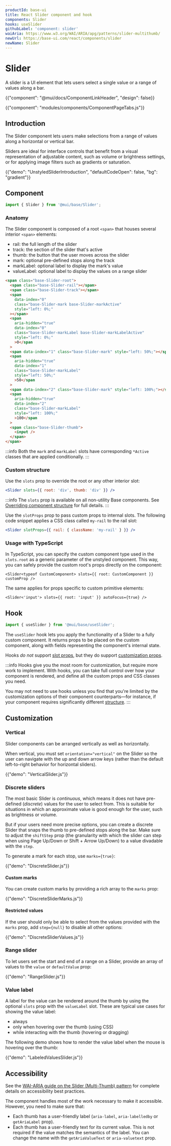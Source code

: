 ```yaml
---
productId: base-ui
title: React Slider component and hook
components: Slider
hooks: useSlider
githubLabel: 'component: slider'
waiAria: https://www.w3.org/WAI/ARIA/apg/patterns/slider-multithumb/
newUrl: https://base-ui.com/react/components/slider
newName: Slider
---
```


# Slider

<p class="description">A slider is a UI element that lets users select a single value or a range of values along a bar.</p>

{{"component": "@mui/docs/ComponentLinkHeader", "design": false}}

{{"component": "modules/components/ComponentPageTabs.js"}}

## Introduction

The Slider component lets users make selections from a range of values along a horizontal or vertical bar.

Sliders are ideal for interface controls that benefit from a visual representation of adjustable content, such as volume or brightness settings, or for applying image filters such as gradients or saturation.

{{"demo": "UnstyledSliderIntroduction", "defaultCodeOpen": false, "bg": "gradient"}}

## Component

```jsx
import { Slider } from '@mui/base/Slider';
```

### Anatomy

The Slider component is composed of a root `<span>` that houses several interior `<span>` elements:

- rail: the full length of the slider
- track: the section of the slider that's active
- thumb: the button that the user moves across the slider
- mark: optional pre-defined stops along the track
- markLabel: optional label to display the mark's value
- valueLabel: optional label to display the values on a range slider

```html
<span class="base-Slider-root">
  <span class="base-Slider-rail"></span>
  <span class="base-Slider-track"></span>
  <span
    data-index="0"
    class="base-Slider-mark base-Slider-markActive"
    style="left: 0%;"
  ></span>
  <span
    aria-hidden="true"
    data-index="0"
    class="base-Slider-markLabel base-Slider-markLabelActive"
    style="left: 0%;"
    >0</span
  >
  <span data-index="1" class="base-Slider-mark" style="left: 50%;"></span>
  <span
    aria-hidden="true"
    data-index="1"
    class="base-Slider-markLabel"
    style="left: 50%;"
    >50</span
  >
  <span data-index="2" class="base-Slider-mark" style="left: 100%;"></span>
  <span
    aria-hidden="true"
    data-index="2"
    class="base-Slider-markLabel"
    style="left: 100%;"
    >100</span
  >
  <span class="base-Slider-thumb">
    <input />
  </span>
</span>
```

:::info
Both the `mark` and `markLabel` slots have corresponding `*Active` classes that are applied conditionally.
:::

### Custom structure

Use the `slots` prop to override the root or any other interior slot:

```jsx
<Slider slots={{ root: 'div', thumb: 'div' }} />
```

:::info
The `slots` prop is available on all non-utility Base components.
See [Overriding component structure](/base-ui/guides/overriding-component-structure/) for full details.
:::

Use the `slotProps` prop to pass custom props to internal slots.
The following code snippet applies a CSS class called `my-rail` to the rail slot:

```jsx
<Slider slotProps={{ rail: { className: 'my-rail' } }} />
```

### Usage with TypeScript

In TypeScript, you can specify the custom component type used in the `slots.root` as a generic parameter of the unstyled component.
This way, you can safely provide the custom root's props directly on the component:

```tsx
<Slider<typeof CustomComponent> slots={{ root: CustomComponent }} customProp />
```

The same applies for props specific to custom primitive elements:

```tsx
<Slider<'input'> slots={{ root: 'input' }} autoFocus={true} />
```

## Hook

```js
import { useSlider } from '@mui/base/useSlider';
```

The `useSlider` hook lets you apply the functionality of a Slider to a fully custom component.
It returns props to be placed on the custom component, along with fields representing the component's internal state.

Hooks _do not_ support [slot props](#custom-structure), but they do support [customization props](#customization).

:::info
Hooks give you the most room for customization, but require more work to implement.
With hooks, you can take full control over how your component is rendered, and define all the custom props and CSS classes you need.

You may not need to use hooks unless you find that you're limited by the customization options of their component counterparts—for instance, if your component requires significantly different [structure](#anatomy).
:::

## Customization

### Vertical

Slider components can be arranged vertically as well as horizontally.

When vertical, you must set `orientation="vertical"` on the Slider so the user can navigate with the up and down arrow keys (rather than the default left-to-right behavior for horizontal sliders).

{{"demo": "VerticalSlider.js"}}

### Discrete sliders

The most basic Slider is _continuous_, which means it does not have pre-defined (_discrete_) values for the user to select from.
This is suitable for situations in which an approximate value is good enough for the user, such as brightness or volume.

But if your users need more precise options, you can create a discrete Slider that snaps the thumb to pre-defined stops along the bar.
Make sure to adjust the `shiftStep` prop (the granularity with which the slider can step when using Page Up/Down or Shift + Arrow Up/Down) to a value divadable with the `step`.

To generate a mark for each stop, use `marks={true}`:

{{"demo": "DiscreteSlider.js"}}

#### Custom marks

You can create custom marks by providing a rich array to the `marks` prop:

{{"demo": "DiscreteSliderMarks.js"}}

#### Restricted values

If the user should only be able to select from the values provided with the `marks` prop, add `step={null}` to disable all other options:

{{"demo": "DiscreteSliderValues.js"}}

### Range slider

To let users set the start and end of a range on a Slider, provide an array of values to the `value` or `defaultValue` prop:

{{"demo": "RangeSlider.js"}}

### Value label

A label for the value can be rendered around the thumb by using the optional `slots` prop with the `valueLabel` slot.
These are typical use cases for showing the value label:

- always
- only when hovering over the thumb (using CSS)
- while interacting with the thumb (hovering or dragging)

The following demo shows how to render the value label when the mouse is hovering over the thumb:

{{"demo": "LabeledValuesSlider.js"}}

## Accessibility

See the [WAI-ARIA guide on the Slider (Multi-Thumb) pattern](https://www.w3.org/WAI/ARIA/apg/patterns/slider-multithumb/) for complete details on accessibility best practices.

The component handles most of the work necessary to make it accessible.
However, you need to make sure that:

- Each thumb has a user-friendly label (`aria-label`, `aria-labelledby` or `getAriaLabel` prop).
- Each thumb has a user-friendly text for its current value.
  This is not required if the value matches the semantics of the label.
  You can change the name with the `getAriaValueText` or `aria-valuetext` prop.
